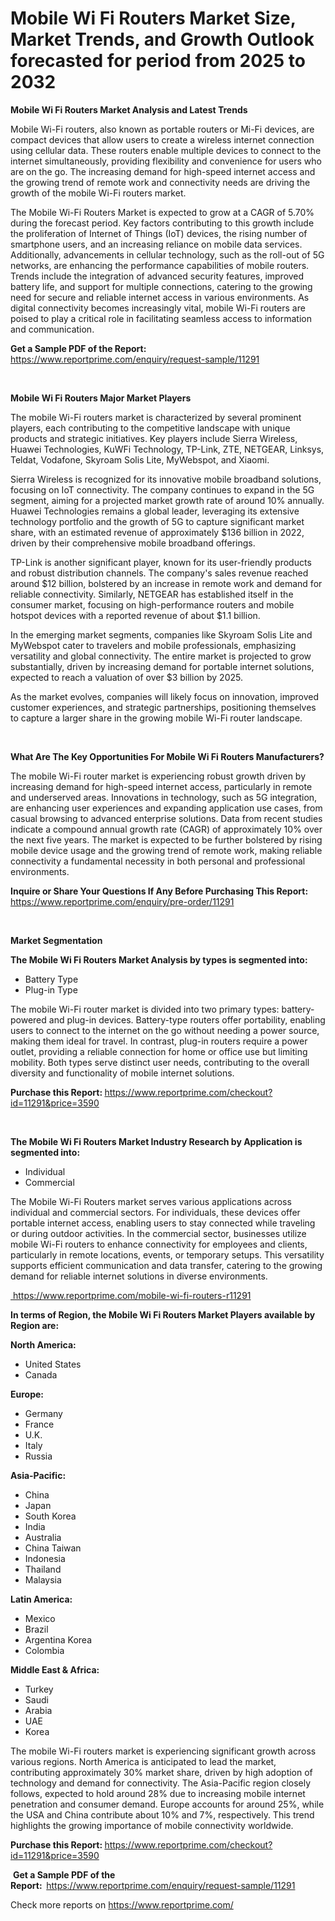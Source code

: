 <p><h1>Mobile Wi Fi Routers Market Size, Market Trends, and Growth Outlook forecasted for period from 2025 to 2032</h1></p><p><strong>Mobile Wi Fi Routers Market Analysis and Latest Trends</strong></p>
<p><p>Mobile Wi-Fi routers, also known as portable routers or Mi-Fi devices, are compact devices that allow users to create a wireless internet connection using cellular data. These routers enable multiple devices to connect to the internet simultaneously, providing flexibility and convenience for users who are on the go. The increasing demand for high-speed internet access and the growing trend of remote work and connectivity needs are driving the growth of the mobile Wi-Fi routers market.</p><p>The Mobile Wi-Fi Routers Market is expected to grow at a CAGR of 5.70% during the forecast period. Key factors contributing to this growth include the proliferation of Internet of Things (IoT) devices, the rising number of smartphone users, and an increasing reliance on mobile data services. Additionally, advancements in cellular technology, such as the roll-out of 5G networks, are enhancing the performance capabilities of mobile routers. Trends include the integration of advanced security features, improved battery life, and support for multiple connections, catering to the growing need for secure and reliable internet access in various environments. As digital connectivity becomes increasingly vital, mobile Wi-Fi routers are poised to play a critical role in facilitating seamless access to information and communication.</p></p>
<p><strong>Get a Sample PDF of the Report:&nbsp;</strong> <a href="https://www.reportprime.com/enquiry/request-sample/11291?utm_campaign=3287&utm_medium=2&utm_source=Github&utm_content=ia&utm_term=20032025&utm_id=mobile-wi-fi-routers">https://www.reportprime.com/enquiry/request-sample/11291</a></p>
<p>&nbsp;</p>
<p><strong>Mobile Wi Fi Routers Major Market Players</strong></p>
<p><p>The mobile Wi-Fi routers market is characterized by several prominent players, each contributing to the competitive landscape with unique products and strategic initiatives. Key players include Sierra Wireless, Huawei Technologies, KuWFi Technology, TP-Link, ZTE, NETGEAR, Linksys, Teldat, Vodafone, Skyroam Solis Lite, MyWebspot, and Xiaomi.</p><p>Sierra Wireless is recognized for its innovative mobile broadband solutions, focusing on IoT connectivity. The company continues to expand in the 5G segment, aiming for a projected market growth rate of around 10% annually. Huawei Technologies remains a global leader, leveraging its extensive technology portfolio and the growth of 5G to capture significant market share, with an estimated revenue of approximately $136 billion in 2022, driven by their comprehensive mobile broadband offerings.</p><p>TP-Link is another significant player, known for its user-friendly products and robust distribution channels. The company's sales revenue reached around $12 billion, bolstered by an increase in remote work and demand for reliable connectivity. Similarly, NETGEAR has established itself in the consumer market, focusing on high-performance routers and mobile hotspot devices with a reported revenue of about $1.1 billion.</p><p>In the emerging market segments, companies like Skyroam Solis Lite and MyWebspot cater to travelers and mobile professionals, emphasizing versatility and global connectivity. The entire market is projected to grow substantially, driven by increasing demand for portable internet solutions, expected to reach a valuation of over $3 billion by 2025.</p><p>As the market evolves, companies will likely focus on innovation, improved customer experiences, and strategic partnerships, positioning themselves to capture a larger share in the growing mobile Wi-Fi router landscape.</p></p>
<p>&nbsp;</p>
<p><strong>What Are The Key Opportunities For Mobile Wi Fi Routers Manufacturers?</strong></p>
<p><p>The mobile Wi-Fi router market is experiencing robust growth driven by increasing demand for high-speed internet access, particularly in remote and underserved areas. Innovations in technology, such as 5G integration, are enhancing user experiences and expanding application use cases, from casual browsing to advanced enterprise solutions. Data from recent studies indicate a compound annual growth rate (CAGR) of approximately 10% over the next five years. The market is expected to be further bolstered by rising mobile device usage and the growing trend of remote work, making reliable connectivity a fundamental necessity in both personal and professional environments.</p></p>
<p><strong>Inquire or Share Your Questions If Any Before Purchasing This Report:</strong> <a href="https://www.reportprime.com/enquiry/pre-order/11291?utm_campaign=3287&utm_medium=2&utm_source=Github&utm_content=ia&utm_term=20032025&utm_id=mobile-wi-fi-routers">https://www.reportprime.com/enquiry/pre-order/11291</a></p>
<p>&nbsp;</p>
<p><strong>Market Segmentation</strong></p>
<p><strong>The Mobile Wi Fi Routers Market Analysis by types is segmented into:</strong></p>
<p><ul><li>Battery Type</li><li>Plug-in Type</li></ul></p>
<p><p>The mobile Wi-Fi router market is divided into two primary types: battery-powered and plug-in devices. Battery-type routers offer portability, enabling users to connect to the internet on the go without needing a power source, making them ideal for travel. In contrast, plug-in routers require a power outlet, providing a reliable connection for home or office use but limiting mobility. Both types serve distinct user needs, contributing to the overall diversity and functionality of mobile internet solutions.</p></p>
<p><strong>Purchase this Report:&nbsp;</strong><a href="https://www.reportprime.com/checkout?id=11291&price=3590&utm_campaign=3287&utm_medium=2&utm_source=Github&utm_content=ia&utm_term=20032025&utm_id=mobile-wi-fi-routers">https://www.reportprime.com/checkout?id=11291&price=3590</a></p>
<p>&nbsp;</p>
<p><strong>The Mobile Wi Fi Routers Market Industry Research by Application is segmented into:</strong></p>
<p><ul><li>Individual</li><li>Commercial</li></ul></p>
<p><p>The Mobile Wi-Fi Routers market serves various applications across individual and commercial sectors. For individuals, these devices offer portable internet access, enabling users to stay connected while traveling or during outdoor activities. In the commercial sector, businesses utilize mobile Wi-Fi routers to enhance connectivity for employees and clients, particularly in remote locations, events, or temporary setups. This versatility supports efficient communication and data transfer, catering to the growing demand for reliable internet solutions in diverse environments.</p></p>
<p><a href="https://www.reportprime.com/mobile-wi-fi-routers-r11291?utm_campaign=3287&utm_medium=2&utm_source=Github&utm_content=ia&utm_term=20032025&utm_id=mobile-wi-fi-routers">&nbsp;https://www.reportprime.com/mobile-wi-fi-routers-r11291</a></p>
<p><strong>In terms of Region, the Mobile Wi Fi Routers Market Players available by Region are:</strong></p>
<p>
    <p> <strong> North America: </strong>
        <ul>
            <li>United States</li>
            <li>Canada</li>
        </ul>
        </p> 
    <p> <strong> Europe: </strong>
        <ul>
            <li>Germany</li>
            <li>France</li>
            <li>U.K.</li>
            <li>Italy</li>
            <li>Russia</li>
        </ul>
        </p> 
    <p> <strong> Asia-Pacific: </strong>
        <ul>
            <li>China</li>
            <li>Japan</li>
            <li>South Korea</li>
            <li>India</li>
            <li>Australia</li>
            <li>China Taiwan</li>
            <li>Indonesia</li>
            <li>Thailand</li>
            <li>Malaysia</li>
        </ul>
        </p> 
    <p> <strong> Latin America: </strong>
        <ul>
            <li>Mexico</li>
            <li>Brazil</li>
            <li>Argentina Korea</li>
            <li>Colombia</li>
        </ul>
        </p> 
    <p> <strong> Middle East & Africa: </strong>
        <ul>
            <li>Turkey</li>
            <li>Saudi</li>
            <li>Arabia</li>
            <li>UAE</li>
            <li>Korea</li>
        </ul>
    </p>
    </p>
<p><p>The mobile Wi-Fi routers market is experiencing significant growth across various regions. North America is anticipated to lead the market, contributing approximately 30% market share, driven by high adoption of technology and demand for connectivity. The Asia-Pacific region closely follows, expected to hold around 28% due to increasing mobile internet penetration and consumer demand. Europe accounts for around 25%, while the USA and China contribute about 10% and 7%, respectively. This trend highlights the growing importance of mobile connectivity worldwide.</p></p>
<p><strong>Purchase this Report: </strong><a href="https://www.reportprime.com/checkout?id=11291&price=3590&utm_campaign=3287&utm_medium=2&utm_source=Github&utm_content=ia&utm_term=20032025&utm_id=mobile-wi-fi-routers">https://www.reportprime.com/checkout?id=11291&price=3590</a></p>
<p>&nbsp;<strong>Get a Sample PDF of the Report:&nbsp;&nbsp;</strong><a href="https://www.reportprime.com/enquiry/request-sample/11291?utm_campaign=3287&utm_medium=2&utm_source=Github&utm_content=ia&utm_term=20032025&utm_id=mobile-wi-fi-routers">https://www.reportprime.com/enquiry/request-sample/11291</a></p>
<p><strong></strong></p>
<p>Check more reports on <a href="https://www.reportprime.com/?utm_campaign=3287&utm_medium=2&utm_source=Github&utm_content=ia&utm_term=20032025&utm_id=mobile-wi-fi-routers">https://www.reportprime.com/</a></p>